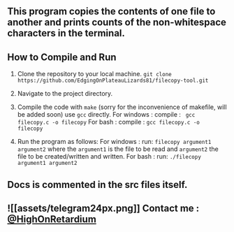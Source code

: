 ## This program copies the contents of one file to another and prints counts of the non-whitespace characters in the terminal. 

## How to Compile and Run
1. Clone the repository to your local machine.
	``` git clone https://github.com/EdgingOnPlateauLizards81/filecopy-tool.git ```


2. Navigate to the project directory.

3. Compile the code with `make` (sorry for the inconvenience of makefile, will be added soon) use `gcc` directly.
	For windows :
		compile :
		``` gcc filecopy.c -o filecopy```
	For bash :
		compile :
		```gcc filecopy.c -o filecopy```

4. Run the program as follows:
	For windows :
		run:
		```filecopy argument1 argument2```
		where the `argument1` is the file to be read and `argument2` the file to be created/written and written.
	For bash :
		run:
		```./filecopy argument1 argument2```

## Docs is commented in the src files itself.

## ![[assets/telegram24px.png]] Contact me : [@HighOnRetardium](t.me/HighOnRetardium)





